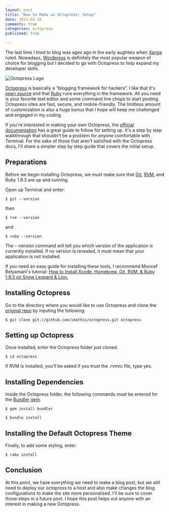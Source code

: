```yaml
---
layout: post
title: "How to Make an Octopress: Setup"
date: 2013-02-16
comments: true
categories: octopress
published: true

---
```


The last time I tried to blog was ages ago in the early aughties when [Xanga](http://www.xanga.com) ruled. Nowadays, [Wordpress](http://www.wordpress.com) is definitely the most popular weapon of choice for blogging but I decided to go with Octopress to help expand my developer skills.

![Octopress Logo](http://drupal.org/files/project-images/octopress.png)

[Octopress](http://octopress.org/) is basically a “blogging framework for hackers”. I like that it's [open source](http://en.wikipedia.org/wiki/Open_source) and that [Ruby](http://www.ruby-lang.org/en/) runs everything in the framework. All you need is your favorite text editor and some command line chops to start posting. Octopress sites are fast, secure, and mobile-friendly. The limitless amount of customization is also a huge bonus that I hope will keep me challenged and engaged in my coding.

If you're interested in making your own Octopress, the [official documentation](http://octopress.org/docs/setup/) has a great guide to follow for setting up. It's a step by step walkthrough that shouldn't be a problem for anyone comfortable with Terminal. For the sake of those that aren't satisfied with the Octopress docs, I'll share a simpler step by step guide that covers the initial setup.

## Preparations

Before we begin installing Octopress, we must make sure that [Git](http://git-scm.com/), [RVM](https://rvm.io/), and Ruby 1.9.3 are up and running.

Open up Terminal and enter:

<pre><code>$ git --version</code></pre>
then
<pre><code>$ rvm --version</code></pre>
and
<pre><code>$ ruby --version</code></pre> 

The --version command will tell you which version of the application is currently installed. If no version is revealed, it must mean that your application is not installed.

If you need an easy guide for installing these tools, I recommend Moncef Belyamani's tutorial: [How to Install Xcode, Homebrew, Git, RVM, & Ruby 1.9.3 on Snow Leopard & Lion.](http://www.moncefbelyamani.com/how-to-install-xcode-homebrew-git-rvm-ruby-on-mac/)

## Installing Octopress

Go to the directory where you would like to use Octopress and clone the [original repo](https://github.com/imathis/octopress) by inputing the following:

<pre><code>$ git clone git://github.com/imathis/octopress.git octopress </code></pre>

## Setting up Octopress

Once installed, enter the Octopress folder just cloned.

<pre><code>$ cd octopress</code></pre> 

If RVM is installed, you'll be asked if you trust the .rvmrc file, type yes.

## Installing Dependencies 

Inside the Octopress folder, the following commands must be entered for the [Bundler gem](http://gembundler.com/).

<pre><code>$ gem install bundler</code></pre>

<pre><code>$ bundle install</code></pre>

## Installing the Default Octopress Theme

Finally, to add some styling, enter:

<pre><code>$ rake install</code></pre>

## Conclusion

At this point, we have everything we need to make a blog post, but we still need to deploy our octopress to a host and also make changes the blog configurations to make the site more personalized.  I'll be sure to cover those steps in a future post. I hope this post helps out anyone with an interest in making a new Octopress. 

